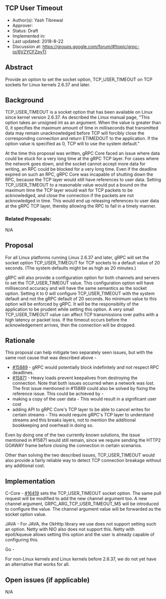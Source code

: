 TCP User Timeout
----
* Author(s): Yash Tibrewal
* Approver:
* Status: Draft
* Implemented in:
* Last updated: 2018-8-22
* Discussion at: https://groups.google.com/forum/#!topic/grpc-io/6VZYCFZpyTI

## Abstract

Provide an option to set the socket option, TCP_USER_TIMEOUT on TCP sockets for Linux kernels 2.6.37 and later.

## Background

TCP_USER_TIMEOUT is a socket option that has been available on Linux since kernel version 2.6.37. As described the Linux manual page, "This option takes an unsigned int as an argument. When the value is greater than 0, it specifies the maximum amount of time in milliseconds that transmitted data may remain unacknowledged before TCP will forcibly close the corresponding connection and return ETIMEDOUT to the application.  If the option value is specified as 0, TCP will to use the system default."

At the time this proposal was written, gRPC Core faced an issue where data could be stuck for a very long time at the gRPC TCP layer. For cases where the network goes down, and the socket cannot accept more data for writing, an RPC could be blocked for a very long time. Even if the deadline expired on such an RPC, gRPC Core was incapable of shutting down the RPC, because the TCP layer would still have references to user data. Setting TCP_USER_TIMEOUT to a reasonable value would put a bound on the maximum time the TCP layer would wait for TCP packets to be acknowledged, and close the connection if the packets are not acknowledged in time. This would end up releasing references to user data at the gRPC TCP layer, thereby allowing the RPC to fail in a timely manner.

### Related Proposals:
N/A

## Proposal

For all Linux platforms running Linux 2.6.37 and later, gRPC will set the socket option TCP_USER_TIMEOUT for TCP sockets to a default value of 20 seconds. (The system defaults might be as high as 20 minutes.)

gRPC will also provide a configuration option for both channels and servers to set the TCP_USER_TIMEOUT value. This configuration option will have millisecond accuracy and will have the same semantics as the socket option. Setting it to 0 will configure TCP_USER_TIMEOUT with the system default and not the gRPC default of 20 seconds. No minimum value to this option will be enforced by gRPC. It will be the responsibilty of the application to be prudent while setting this option. A very small TCP_USER_TIMEOUT value can affect TCP transmissions over paths with a high latency or packet loss. If the timeout occurs before the acknowledgement arrives, then the connection will be dropped.

## Rationale

This proposal can help mitigate two separately seen issues, but with the same root cause that was described above -
* [#15889](https://github.com/grpc/grpc/issues/15889) - gRPC would potentially block indefinitely and not respect RPC deadlines.
* [#15871](https://github.com/grpc/grpc/issues/15871) - Heavy loads prevent keepalives from destroying the connection.
Note that both issues occurred when a network was lost. The first issue mentioned in #15889 could also be solved by fixing the reference issue. This could be achieved by -
* making a copy of the user data - This would result in a significant user cost
* adding API to gRPC Core's TCP layer to be able to cancel writes for certain streams - This would require gRPC's TCP layer to understand streams and this breaks layers, not to mention the additional bookkeeping and overhead in doing so.

Even by doing one of the two currently known solutions, the issue mentioned in #15871 would still remain, since we require sending the HTTP2 GOAWAY frame before closing the connection in certain scenarios.

Other than solving the two described issues, TCP_USER_TIMEOUT would also provide a fairly reliable way to detect TCP connection breakage without any additional cost.

## Implementation

C-Core - [#16419](https://github.com/grpc/grpc/issues/16419) sets the TCP_USER_TIMEOUT socket option. The same pull request will be modified to add the new channel argument too.
A new channel argument, GRPC_ARG_TCP_USER_TIMEOUT_MS will be introduced to configure the value. The channel argument value will be forwarded as the socket option value.

JAVA - For JAVA, the OkHttp library we use does not support setting such an option. Netty with NIO also does not support this. Netty with epoll/kqueue allows setting this option and the user is already capable of configuring this.

Go -

For non-Linux kernels and Linux kernels before 2.6.37, we do not yet have an alternative that works for all.

## Open issues (if applicable)

N/A
